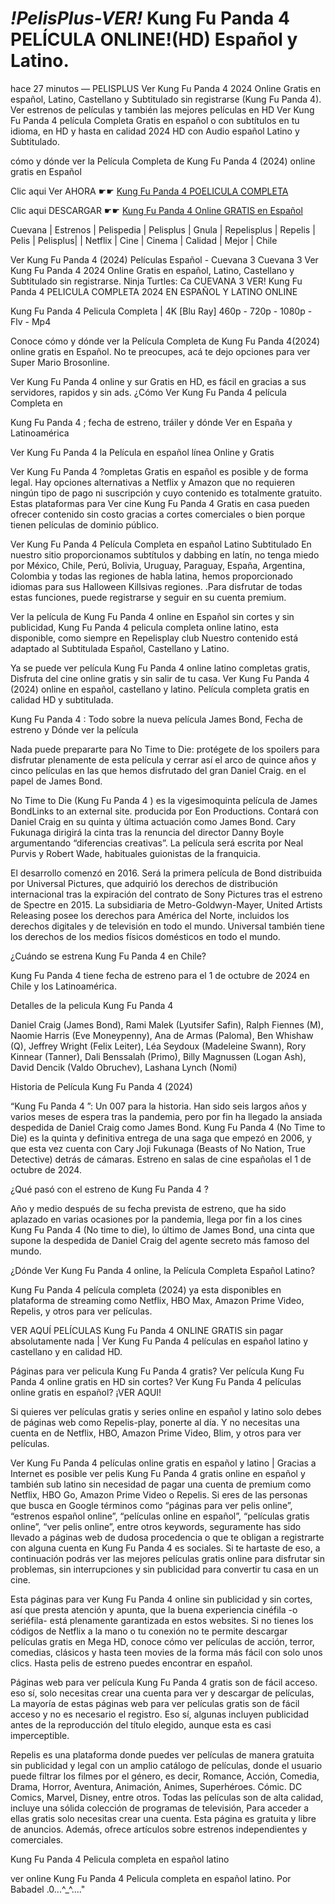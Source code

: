 # *!PelisPlus-VER!* Kung Fu Panda 4 PELÍCULA ONLINE!(HD) Español y Latino.

hace 27 minutos — PELISPLUS Ver Kung Fu Panda 4 2024 Online Gratis en español, Latino, Castellano y Subtitulado sin registrarse (Kung Fu Panda 4). Ver estrenos de películas y también las mejores películas en HD Ver Kung Fu Panda 4 película Completa Gratis en español o con subtítulos en tu idioma, en HD y hasta en calidad 2024 HD con Audio español Latino y Subtitulado.

cómo y dónde ver la Película Completa de Kung Fu Panda 4 (2024) online gratis en Español

Clic aqui Ver AHORA ☛☛ [Kung Fu Panda 4 POELICULA COMPLETA](https://premiumfilm.online/es/1011985/kung-fu-panda-4.html)

Clic aqui DESCARGAR ☛☛ [Kung Fu Panda 4 Online GRATIS en Español](https://premiumfilm.online/es/1011985/kung-fu-panda-4.html)

Cuevana | Estrenos | Pelispedia | Pelisplus | Gnula | Repelisplus | Repelis | Pelis | Pelisplus| | Netflix | Cine | Cinema | Calidad | Mejor | Chile

Ver Kung Fu Panda 4 (2024) Películas Español - Cuevana 3 Cuevana 3 Ver Kung Fu Panda 4 2024 Online Gratis en español, Latino, Castellano y Subtitulado sin registrarse. Ninja Turtles: Ca CUEVANA 3 VER! Kung Fu Panda 4 PELICULA COMPLETA 2024 EN ESPAÑOL Y LATINO ONLINE

Kung Fu Panda 4 Pelicula Completa | 4K [Blu Ray] 460p - 720p - 1080p - Flv - Mp4

Conoce cómo y dónde ver la Película Completa de Kung Fu Panda 4(2024) online gratis en Español. No te preocupes, acá te dejo opciones para ver Super Mario Brosonline.

Ver Kung Fu Panda 4 online y sur Gratis en HD, es fácil en gracias a sus servidores, rapidos y sin ads. ¿Cómo Ver Kung Fu Panda 4 película Completa en

Kung Fu Panda 4 ; fecha de estreno, tráiler y dónde Ver en España y Latinoamérica

Ver Kung Fu Panda 4 la Película en español línea Online y Gratis

Ver Kung Fu Panda 4 ?ompletas Gratis en español es posible y de forma legal. Hay opciones alternativas a Netflix y Amazon que no requieren ningún tipo de pago ni suscripción y cuyo contenido es totalmente gratuito. Estas plataformas para Ver cine Kung Fu Panda 4 Gratis en casa pueden ofrecer contenido sin costo gracias a cortes comerciales o bien porque tienen películas de dominio público.

Ver Kung Fu Panda 4 Película Completa en español Latino Subtitulado En nuestro sitio proporcionamos subtítulos y dabbing en latín, no tenga miedo por México, Chile, Perú, Bolivia, Uruguay, Paraguay, España, Argentina, Colombia y todas las regiones de habla latina, hemos proporcionado idiomas para sus Halloween Killsivas regiones. .Para disfrutar de todas estas funciones, puede registrarse y seguir en su cuenta premium.

Ver la película de Kung Fu Panda 4 online en Español sin cortes y sin publicidad, Kung Fu Panda 4 pelicula completa online latino, esta disponible, como siempre en Repelisplay club Nuestro contenido está adaptado al Subtitulada Español, Castellano y Latino.

Ya se puede ver película Kung Fu Panda 4 online latino completas gratis, Disfruta del cine online gratis y sin salir de tu casa. Ver Kung Fu Panda 4 (2024) online en español, castellano y latino. Película completa gratis en calidad HD y subtitulada.

Kung Fu Panda 4 : Todo sobre la nueva película James Bond, Fecha de estreno y Dónde ver la película

Nada puede prepararte para No Time to Die: protégete de los spoilers para disfrutar plenamente de esta película y cerrar así el arco de quince años y cinco películas en las que hemos disfrutado del gran Daniel Craig. en el papel de James Bond.

No Time to Die (Kung Fu Panda 4 ) es la vigesimoquinta película de James BondLinks to an external site. producida por Eon Productions. Contará con Daniel Craig en su quinta y última actuación como James Bond. Cary Fukunaga dirigirá la cinta tras la renuncia del director Danny Boyle argumentando “diferencias creativas”. La película será escrita por Neal Purvis y Robert Wade, habituales guionistas de la franquicia.

El desarrollo comenzó en 2016. Será la primera película de Bond distribuida por Universal Pictures, que adquirió los derechos de distribución internacional tras la expiración del contrato de Sony Pictures tras el estreno de Spectre en 2015. La subsidiaria de Metro-Goldwyn-Mayer, United Artists Releasing posee los derechos para América del Norte, incluidos los derechos digitales y de televisión en todo el mundo. Universal también tiene los derechos de los medios físicos domésticos en todo el mundo.

¿Cuándo se estrena Kung Fu Panda 4 en Chile?

Kung Fu Panda 4 tiene fecha de estreno para el 1 de octubre de 2024 en Chile y los Latinoamérica.

Detalles de la pelicula Kung Fu Panda 4

Daniel Craig (James Bond), Rami Malek (Lyutsifer Safin), Ralph Fiennes (M), Naomie Harris (Eve Moneypenny), Ana de Armas (Paloma), Ben Whishaw (Q), Jeffrey Wright (Felix Leiter), Léa Seydoux (Madeleine Swann), Rory Kinnear (Tanner), Dali Benssalah (Primo), Billy Magnussen (Logan Ash), David Dencik (Valdo Obruchev), Lashana Lynch (Nomi)

Historia de Película Kung Fu Panda 4 (2024)

“Kung Fu Panda 4 ”: Un 007 para la historia. Han sido seis largos años y varios meses de espera tras la pandemia, pero por fin ha llegado la ansiada despedida de Daniel Craig como James Bond. Kung Fu Panda 4 (No Time to Die) es la quinta y definitiva entrega de una saga que empezó en 2006, y que esta vez cuenta con Cary Joji Fukunaga (Beasts of No Nation, True Detective) detrás de cámaras. Estreno en salas de cine españolas el 1 de octubre de 2024.

¿Qué pasó con el estreno de Kung Fu Panda 4 ?

Año y medio después de su fecha prevista de estreno, que ha sido aplazado en varias ocasiones por la pandemia, llega por fin a los cines Kung Fu Panda 4 (No time to die), lo último de James Bond, una cinta que supone la despedida de Daniel Craig del agente secreto más famoso del mundo.

¿Dónde Ver Kung Fu Panda 4 online, la Película Completa Español Latino?

Kung Fu Panda 4 película completa (2024) ya esta disponibles en plataforma de streaming como Netflix, HBO Max, Amazon Prime Video, Repelis, y otros para ver películas.

VER AQUÍ PELÍCULAS Kung Fu Panda 4 ONLINE GRATIS sin pagar absolutamente nada | Ver Kung Fu Panda 4 películas en español latino y castellano y en calidad HD.

Páginas para ver pelicula Kung Fu Panda 4 gratis? Ver película Kung Fu Panda 4 online gratis en HD sin cortes? Ver Kung Fu Panda 4 películas online gratis en español? ¡VER AQUI!

Si quieres ver películas gratis y series online en español y latino solo debes de páginas web como Repelis-play, ponerte al día. Y no necesitas una cuenta en de Netflix, HBO, Amazon Prime Video, Blim, y otros para ver películas.

Ver Kung Fu Panda 4 películas online gratis en español y latino | Gracias a Internet es posible ver pelis Kung Fu Panda 4 gratis online en español y también sub latino sin necesidad de pagar una cuenta de premium como Netflix, HBO Go, Amazon Prime Video o Repelis. Si eres de las personas que busca en Google términos como “páginas para ver pelis online”, “estrenos español online”, “películas online en español”, “películas gratis online”, “ver pelis online”, entre otros keywords, seguramente has sido llevado a páginas web de dudosa procedencia o que te obligan a registrarte con alguna cuenta en Kung Fu Panda 4 es sociales. Si te hartaste de eso, a continuación podrás ver las mejores películas gratis online para disfrutar sin problemas, sin interrupciones y sin publicidad para convertir tu casa en un cine.

Esta páginas para ver Kung Fu Panda 4 online sin publicidad y sin cortes, así que presta atención y apunta, que la buena experiencia cinéfila -o seriéfila- está plenamente garantizada en estos websites. Si no tienes los códigos de Netflix a la mano o tu conexión no te permite descargar películas gratis en Mega HD, conoce cómo ver películas de acción, terror, comedias, clásicos y hasta teen movies de la forma más fácil con solo unos clics. Hasta pelis de estreno puedes encontrar en español.

Páginas web para ver película Kung Fu Panda 4 gratis son de fácil acceso. eso sí, solo necesitas crear una cuenta para ver y descargar de películas, La mayoría de estas páginas web para ver películas gratis son de fácil acceso y no es necesario el registro. Eso sí, algunas incluyen publicidad antes de la reproducción del título elegido, aunque esta es casi imperceptible.

Repelis es una plataforma donde puedes ver películas de manera gratuita sin publicidad y legal con un amplio catálogo de películas, donde el usuario puede filtrar los filmes por el género, es decir, Romance, Acción, Comedia, Drama, Horror, Aventura, Animación, Animes, Superhéroes. Cómic. DC Comics, Marvel, Disney, entre otros. Todas las películas son de alta calidad, incluye una sólida colección de programas de televisión, Para acceder a ellas gratis solo necesitas crear una cuenta. Esta página es gratuita y libre de anuncios. Además, ofrece artículos sobre estrenos independientes y comerciales.

Kung Fu Panda 4 Pelicula completa en español latino

ver online Kung Fu Panda 4 Pelicula completa en español latino. Por Babadel .0...^_^...."



